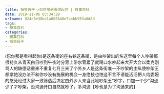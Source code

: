 ```yaml
---
title: 搞笑段子->怼你那是看得起你 | 糗事百科
date: 2019-11-06 03:34:29
urlname: 024d3e38be1a866840e7a4bb959a8d8d
tags: 
- 糗事百科
categories:
- 糗事百科
- 搞笑段子
---
```

(怼你那是看得起你)是这条街的座右铭这条街，是由吵架出的名这里每个人吵架都很持久从青天白日吵到午夜时分背上带水管累了就喝口水吵起来大开大合以柔克刚骂人的缺德话重来不重复七月三来了个外乡人是这条街唯一不吵架的主纵使吵架王都拿她没办法不和你吵没有施展的机会一身绝技也怕这不言不语能活活把人给委婉的憋死经过大家一致筛选后决定由外乡人来当此地吵架王“吵字，口加一个少”沟通少了才吵架，没沟通开口自然就吵了，多沟通【吵也是为了沟通来的】


